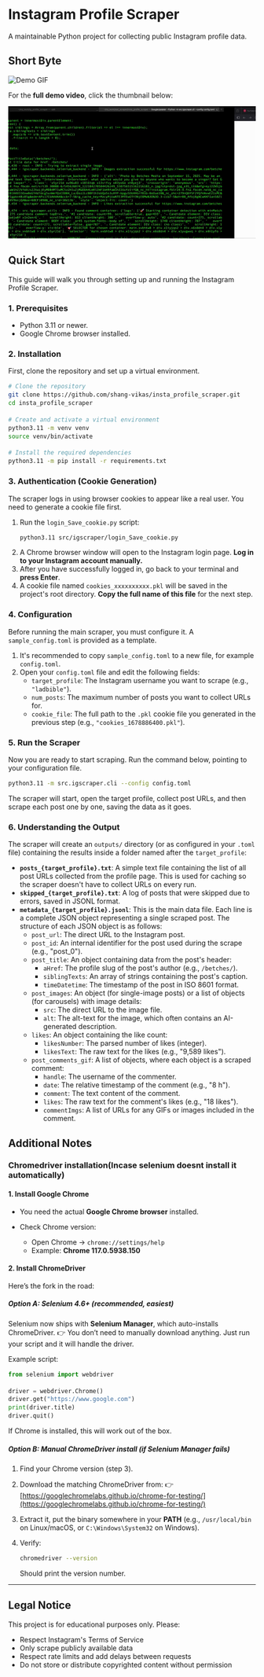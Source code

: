 # Instagram Profile Scraper

A maintainable Python project for collecting public Instagram profile data.

## Short Byte
![Demo GIF](https://github.com/shang-vikas/insta_profile_scraper/releases/download/v1.0.0/demo_2m00s_2m20s.gif)

For the **full demo video**, click the thumbnail below:

[![Watch full demo](assets/thumbnail.png)](https://github.com/shang-vikas/insta_profile_scraper/releases/download/v1.0.0/demo_ig_Scraper_final_720p_fast_mp4.mp4)


## Quick Start
This guide will walk you through setting up and running the Instagram Profile Scraper.

### 1. Prerequisites
- Python 3.11 or newer.
- Google Chrome browser installed.

### 2. Installation

First, clone the repository and set up a virtual environment.
```bash
# Clone the repository
git clone https://github.com/shang-vikas/insta_profile_scraper.git
cd insta_profile_scraper

# Create and activate a virtual environment
python3.11 -m venv venv
source venv/bin/activate

# Install the required dependencies
python3.11 -m pip install -r requirements.txt
```

### 3. Authentication (Cookie Generation)
The scraper logs in using browser cookies to appear like a real user. You need to generate a cookie file first.

1.  Run the `login_Save_cookie.py` script:
    ```bash
    python3.11 src/igscraper/login_Save_cookie.py
    ```
2.  A Chrome browser window will open to the Instagram login page. **Log in to your Instagram account manually.**
3.  After you have successfully logged in, go back to your terminal and **press Enter**.
4.  A cookie file named `cookies_xxxxxxxxxx.pkl` will be saved in the project's root directory. **Copy the full name of this file** for the next step.

### 4. Configuration

Before running the main scraper, you must configure it. A `sample_config.toml` is provided as a template.

1.  It's recommended to copy `sample_config.toml` to a new file, for example `config.toml`.
2.  Open your `config.toml` file and edit the following fields:
    -   `target_profile`: The Instagram username you want to scrape (e.g., `"ladbible"`).
    -   `num_posts`: The maximum number of posts you want to collect URLs for.
    -   `cookie_file`: The full path to the `.pkl` cookie file you generated in the previous step (e.g., `"cookies_1678886400.pkl"`).

### 5. Run the Scraper

Now you are ready to start scraping. Run the command below, pointing to your configuration file.
```bash
python3.11 -m src.igscraper.cli --config config.toml
```
The scraper will start, open the target profile, collect post URLs, and then scrape each post one by one, saving the data as it goes.

### 6. Understanding the Output

The scraper will create an `outputs/` directory (or as configured in your `.toml` file) containing the results inside a folder named after the `target_profile`:

-   **`posts_{target_profile}.txt`**: A simple text file containing the list of all post URLs collected from the profile page. This is used for caching so the scraper doesn't have to collect URLs on every run.
-   **`skipped_{target_profile}.txt`**: A log of posts that were skipped due to errors, saved in JSONL format.
-   **`metadata_{target_profile}.jsonl`**: This is the main data file. Each line is a complete JSON object representing a single scraped post. The structure of each JSON object is as follows:
    -   `post_url`: The direct URL to the Instagram post.
    -   `post_id`: An internal identifier for the post used during the scrape (e.g., "post_0").
    -   `post_title`: An object containing data from the post's header:
        -   `aHref`: The profile slug of the post's author (e.g., `/betches/`).
        -   `siblingTexts`: An array of strings containing the post's caption.
        -   `timeDatetime`: The timestamp of the post in ISO 8601 format.
    -   `post_images`: An object (for single-image posts) or a list of objects (for carousels) with image details:
        -   `src`: The direct URL to the image file.
        -   `alt`: The alt-text for the image, which often contains an AI-generated description.
    -   `likes`: An object containing the like count:
        -   `likesNumber`: The parsed number of likes (integer).
        -   `likesText`: The raw text for the likes (e.g., "9,589 likes").
    -   `post_comments_gif`: A list of objects, where each object is a scraped comment:
        -   `handle`: The username of the commenter.
        -   `date`: The relative timestamp of the comment (e.g., "8 h").
        -   `comment`: The text content of the comment.
        -   `likes`: The raw text for the comment's likes (e.g., "18 likes").
        -   `commentImgs`: A list of URLs for any GIFs or images included in the comment.

## Additional Notes

### Chromedriver installation(Incase selenium doesnt install it automatically)

#### **1. Install Google Chrome**

* You need the actual **Google Chrome browser** installed.
* Check Chrome version:

  * Open Chrome → `chrome://settings/help`
  * Example: **Chrome 117.0.5938.150**


#### **2. Install ChromeDriver**

Here’s the fork in the road:

##### **Option A: Selenium 4.6+ (recommended, easiest)**

Selenium now ships with **Selenium Manager**, which auto-installs ChromeDriver.
👉 You don’t need to manually download anything. Just run your script and it will handle the driver.

Example script:

```python
from selenium import webdriver

driver = webdriver.Chrome()
driver.get("https://www.google.com")
print(driver.title)
driver.quit()
```

If Chrome is installed, this will work out of the box.


##### **Option B: Manual ChromeDriver install (if Selenium Manager fails)**

1. Find your Chrome version (step 3).
2. Download the matching ChromeDriver from:
   👉 [https://googlechromelabs.github.io/chrome-for-testing/](https://googlechromelabs.github.io/chrome-for-testing/)
3. Extract it, put the binary somewhere in your **PATH** (e.g., `/usr/local/bin` on Linux/macOS, or `C:\Windows\System32` on Windows).
4. Verify:

   ```bash
   chromedriver --version
   ```

   Should print the version number.
---

## Legal Notice

This project is for educational purposes only. Please:
- Respect Instagram's Terms of Service
- Only scrape publicly available data
- Respect rate limits and add delays between requests
- Do not store or distribute copyrighted content without permission